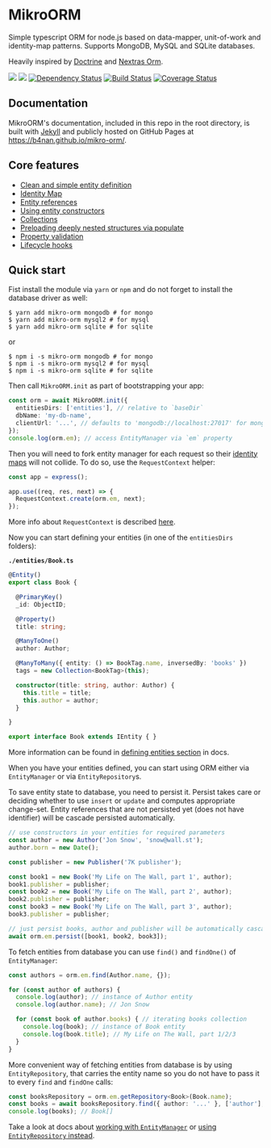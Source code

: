 # MikroORM

Simple typescript ORM for node.js based on data-mapper, unit-of-work and identity-map patterns. Supports MongoDB,
MySQL and SQLite databases. 

Heavily inspired by [Doctrine](https://www.doctrine-project.org/) and [Nextras Orm](https://nextras.org/orm/).

[![](https://img.shields.io/npm/v/mikro-orm.svg)](https://www.npmjs.com/package/mikro-orm)
[![](https://img.shields.io/npm/dm/mikro-orm.svg)](https://www.npmjs.com/package/mikro-orm)
[![Dependency Status](https://david-dm.org/B4nan/mikro-orm.svg)](https://david-dm.org/B4nan/mikro-orm)
[![Build Status](https://travis-ci.com/B4nan/mikro-orm.svg?branch=master)](https://travis-ci.com/B4nan/mikro-orm)
[![Coverage Status](https://img.shields.io/coveralls/B4nan/mikro-orm.svg)](https://coveralls.io/r/B4nan/mikro-orm?branch=master)

## Documentation

MikroORM's documentation, included in this repo in the root directory, is built with 
[Jekyll](https://jekyllrb.com/) and publicly hosted on GitHub Pages at https://b4nan.github.io/mikro-orm/.

## Core features

- [Clean and simple entity definition](https://b4nan.github.io/mikro-orm/defining-entities/)
- [Identity Map](https://b4nan.github.io/mikro-orm/identity-map/)
- [Entity references](https://b4nan.github.io/mikro-orm/entity-references/)
- [Using entity constructors](https://b4nan.github.io/mikro-orm/using-entity-constructors/)
- [Collections](https://b4nan.github.io/mikro-orm/collections/)
- [Preloading deeply nested structures via populate](https://b4nan.github.io/mikro-orm/nested-populate/)
- [Property validation](https://b4nan.github.io/mikro-orm/property-validation/)
- [Lifecycle hooks](https://b4nan.github.io/mikro-orm/lifecycle-hooks/)

## Quick start

Fist install the module via `yarn` or `npm` and do not forget to install the database driver as well:

```
$ yarn add mikro-orm mongodb # for mongo
$ yarn add mikro-orm mysql2 # for mysql
$ yarn add mikro-orm sqlite # for sqlite
```

or

```
$ npm i -s mikro-orm mongodb # for mongo
$ npm i -s mikro-orm mysql2 # for mysql
$ npm i -s mikro-orm sqlite # for sqlite
```

Then call `MikroORM.init` as part of bootstrapping your app:

```typescript
const orm = await MikroORM.init({
  entitiesDirs: ['entities'], // relative to `baseDir`
  dbName: 'my-db-name',
  clientUrl: '...', // defaults to 'mongodb://localhost:27017' for mongodb driver
});
console.log(orm.em); // access EntityManager via `em` property
```

Then you will need to fork entity manager for each request so their 
[identity maps](https://b4nan.github.io/mikro-orm/identity-map/) will not collide. 
To do so, use the `RequestContext` helper:

```typescript
const app = express();

app.use((req, res, next) => {
  RequestContext.create(orm.em, next);
});
```

More info about `RequestContext` is described [here](https://b4nan.github.io/mikro-orm/identity-map/#request-context).

Now you can start defining your entities (in one of the `entitiesDirs` folders):

**`./entities/Book.ts`**

```typescript
@Entity()
export class Book {

  @PrimaryKey()
  _id: ObjectID;

  @Property()
  title: string;

  @ManyToOne()
  author: Author;

  @ManyToMany({ entity: () => BookTag.name, inversedBy: 'books' })
  tags = new Collection<BookTag>(this);

  constructor(title: string, author: Author) {
    this.title = title;
    this.author = author;
  }

}

export interface Book extends IEntity { }
```

More information can be found in
[defining entities section](https://b4nan.github.io/mikro-orm/defining-entities/) in docs.

When you have your entities defined, you can start using ORM either via `EntityManager`
or via `EntityRepository`s.

To save entity state to database, you need to persist it. Persist takes care or deciding 
whether to use `insert` or `update` and computes appropriate change-set. Entity references
that are not persisted yet (does not have identifier) will be cascade persisted automatically. 

```typescript
// use constructors in your entities for required parameters
const author = new Author('Jon Snow', 'snow@wall.st');
author.born = new Date();

const publisher = new Publisher('7K publisher');

const book1 = new Book('My Life on The Wall, part 1', author);
book1.publisher = publisher;
const book2 = new Book('My Life on The Wall, part 2', author);
book2.publisher = publisher;
const book3 = new Book('My Life on The Wall, part 3', author);
book3.publisher = publisher;

// just persist books, author and publisher will be automatically cascade persisted
await orm.em.persist([book1, book2, book3]);
```

To fetch entities from database you can use `find()` and `findOne()` of `EntityManager`: 

```typescript
const authors = orm.em.find(Author.name, {});

for (const author of authors) {
  console.log(author); // instance of Author entity
  console.log(author.name); // Jon Snow

  for (const book of author.books) { // iterating books collection
    console.log(book); // instance of Book entity
    console.log(book.title); // My Life on The Wall, part 1/2/3
  }
}
```

More convenient way of fetching entities from database is by using `EntityRepository`, that
carries the entity name so you do not have to pass it to every `find` and `findOne` calls:

```typescript
const booksRepository = orm.em.getRepository<Book>(Book.name);
const books = await booksRepository.find({ author: '...' }, ['author'], { title: -1 });
console.log(books); // Book[]
```

Take a look at docs about [working with `EntityManager`](https://b4nan.github.io/mikro-orm/entity-manager/)
or [using `EntityRepository` instead](https://b4nan.github.io/mikro-orm/repositories/).
